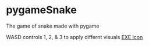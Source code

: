 ﻿# pygameSnake

The game of snake made with pygame

WASD controls
1, 2, & 3 to apply differnt visuals
<a href="https://www.flaticon.com/free-icons/snake" title="snake icons">EXE icon</a>
